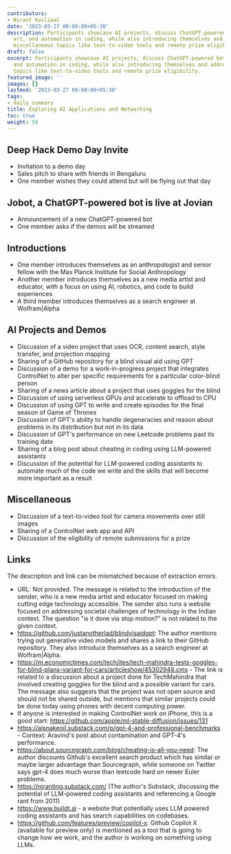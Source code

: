```yaml
---
contributors:
- Nirant Kasliwal
date: '2023-03-27 00:00:00+05:30'
description: Participants showcase AI projects, discuss ChatGPT-powered bots, AI in
  art, and automation in coding, while also introducing themselves and addressing
  miscellaneous topics like text-to-video tools and remote prize eligibility.
draft: false
excerpt: Participants showcase AI projects, discuss ChatGPT-powered bots, AI in art,
  and automation in coding, while also introducing themselves and addressing miscellaneous
  topics like text-to-video tools and remote prize eligibility.
featured_image: ''
images: []
lastmod: '2023-03-27 00:00:00+05:30'
tags:
- daily_summary
title: Exploring AI Applications and Networking
toc: true
weight: 50
---
```


## Deep Hack Demo Day Invite
- Invitation to a demo day
- Sales pitch to share with friends in Bengaluru
- One member wishes they could attend but will be flying out that day

## Jobot, a ChatGPT-powered bot is live at Jovian
- Announcement of a new ChatGPT-powered bot
- One member asks if the demos will be streamed

## Introductions
- One member introduces themselves as an anthropologist and senior fellow with the Max Planck Institute for Social Anthropology
- Another member introduces themselves as a new media artist and educator, with a focus on using AI, robotics, and code to build experiences
- A third member introduces themselves as a search engineer at Wolfram|Alpha

## AI Projects and Demos
- Discussion of a video project that uses OCR, content search, style transfer, and projection mapping
- Sharing of a GitHub repository for a blind visual aid using GPT
- Discussion of a demo for a work-in-progress project that integrates ControlNet to alter per specific requirements for a particular color-blind person
- Sharing of a news article about a project that uses goggles for the blind
- Discussion of using serverless GPUs and accelerate to offload to CPU
- Discussion of using GPT to write and create episodes for the final season of Game of Thrones
- Discussion of GPT's ability to handle degeneracies and reason about problems in its distribution but not in its data
- Discussion of GPT's performance on new Leetcode problems past its training date
- Sharing of a blog post about cheating in coding using LLM-powered assistants
- Discussion of the potential for LLM-powered coding assistants to automate much of the code we write and the skills that will become more important as a result

## Miscellaneous
- Discussion of a text-to-video tool for camera movements over still images
- Sharing of a ControlNet web app and API
- Discussion of the eligibility of remote submissions for a prize

## Links
The description and link can be mismatched because of extraction errors.

- URL: Not provided. The message is related to the introduction of the sender, who is a new media artist and educator focused on making cutting edge technology accessible. The sender also runs a website focused on addressing societal challenges of technology in the Indian context. The question "is it done via stop motion?" is not related to the given context.
- https://github.com/justanotherlad/blindvisaidgpt: The author mentions trying out generative video models and shares a link to their GitHub repository. They also introduce themselves as a search engineer at Wolfram|Alpha.
- https://m.economictimes.com/tech/ites/tech-mahindra-tests-goggles-for-blind-plans-variant-for-cars/articleshow/45302948.cms - The link is related to a discussion about a project done for TechMahindra that involved creating goggles for the blind and a possible variant for cars. The message also suggests that the project was not open source and should not be shared outside, but mentions that similar projects could be done today using phones with decent computing power.
- If anyone is interested in making ControlNet work on iPhone, this is a good start: https://github.com/apple/ml-stable-diffusion/issues/131
- https://aisnakeoil.substack.com/p/gpt-4-and-professional-benchmarks - Context: Aravind's post about contamination and GPT-4's performance.
- https://about.sourcegraph.com/blog/cheating-is-all-you-need: The author discounts Github's excellent search product which has similar or maybe larger advantage than Sourcegraph, while someone on Twitter says gpt-4 does much worse than leetcode hard on newer Euler problems.
- https://niranting.substack.com/ (The author's Substack, discussing the potential of LLM-powered coding assistants and referencing a Google rant from 2011)
- https://www.buildt.ai - a website that potentially uses LLM powered coding assistants and has search capabilities on codebases.
- https://github.com/features/preview/copilot-x: Github Copilot X (available for preview only) is mentioned as a tool that is going to change how we work, and the author is working on something using LLMs.